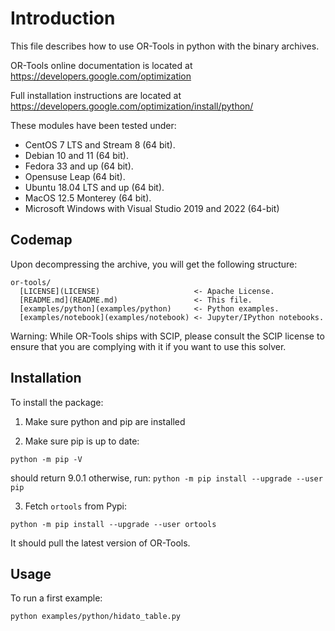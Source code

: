 # Introduction

This file describes how to use OR-Tools in python with the binary archives.

OR-Tools online documentation is located at https://developers.google.com/optimization

Full installation instructions are located at https://developers.google.com/optimization/install/python/

These modules have been tested under:

  - CentOS 7 LTS and Stream 8 (64 bit).
  - Debian 10 and 11 (64 bit).
  - Fedora 33 and up (64 bit).
  - Opensuse Leap (64 bit).
  - Ubuntu 18.04 LTS and up (64 bit).
  - MacOS 12.5 Monterey (64 bit).
  - Microsoft Windows with Visual Studio 2019 and 2022 (64-bit)

## Codemap

Upon decompressing the archive, you will get the following structure:

```
or-tools/
  [LICENSE](LICENSE)                     <- Apache License.
  [README.md](README.md)                 <- This file.
  [examples/python](examples/python)     <- Python examples.
  [examples/notebook](examples/notebook) <- Jupyter/IPython notebooks.
```

Warning: While OR-Tools ships with SCIP, please consult the SCIP license
to ensure that you are complying with it if you want to use this solver.

## Installation

To install the package:

1. Make sure python and pip are installed

2. Make sure pip is up to date:

```shell
python -m pip -V
```

should return 9.0.1  otherwise, run: `python -m pip install --upgrade --user pip`

3. Fetch `ortools` from Pypi:

```shell
python -m pip install --upgrade --user ortools
```

It should pull the latest version of OR-Tools.

## Usage

To run a first example:

```shell
python examples/python/hidato_table.py
```
